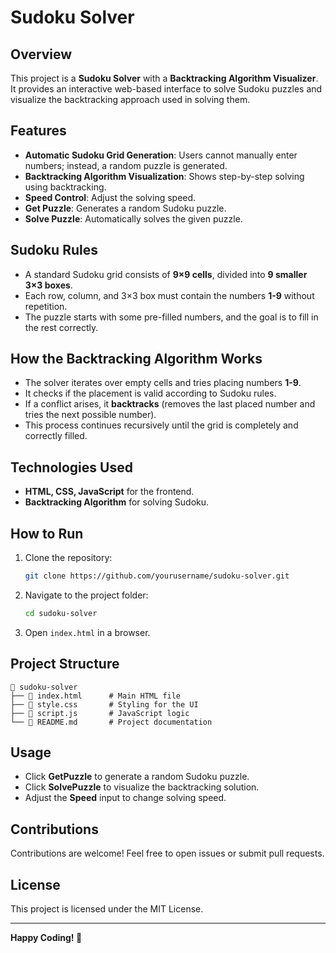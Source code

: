 # Sudoku Solver

## Overview
This project is a **Sudoku Solver** with a **Backtracking Algorithm Visualizer**.
It provides an interactive web-based interface to solve Sudoku puzzles and visualize the backtracking approach used in solving them.

## Features
- **Automatic Sudoku Grid Generation**: Users cannot manually enter numbers; instead, a random puzzle is generated.
- **Backtracking Algorithm Visualization**: Shows step-by-step solving using backtracking.
- **Speed Control**: Adjust the solving speed.
- **Get Puzzle**: Generates a random Sudoku puzzle.
- **Solve Puzzle**: Automatically solves the given puzzle.

## Sudoku Rules
- A standard Sudoku grid consists of **9×9 cells**, divided into **9 smaller 3×3 boxes**.
- Each row, column, and 3×3 box must contain the numbers **1-9** without repetition.
- The puzzle starts with some pre-filled numbers, and the goal is to fill in the rest correctly.

## How the Backtracking Algorithm Works
- The solver iterates over empty cells and tries placing numbers **1-9**.
- It checks if the placement is valid according to Sudoku rules.
- If a conflict arises, it **backtracks** (removes the last placed number and tries the next possible number).
- This process continues recursively until the grid is completely and correctly filled.

## Technologies Used
- **HTML, CSS, JavaScript** for the frontend.
- **Backtracking Algorithm** for solving Sudoku.

## How to Run
1. Clone the repository:
   ```sh
   git clone https://github.com/yourusername/sudoku-solver.git
   ```
2. Navigate to the project folder:
   ```sh
   cd sudoku-solver
   ```
3. Open `index.html` in a browser.

## Project Structure
```
📂 sudoku-solver
├── 📄 index.html      # Main HTML file
├── 📄 style.css       # Styling for the UI
├── 📄 script.js       # JavaScript logic
└── 📄 README.md       # Project documentation
```

## Usage
- Click **GetPuzzle** to generate a random Sudoku puzzle.
- Click **SolvePuzzle** to visualize the backtracking solution.
- Adjust the **Speed** input to change solving speed.


## Contributions
Contributions are welcome! Feel free to open issues or submit pull requests.

## License
This project is licensed under the MIT License.

---
**Happy Coding! 🚀**

